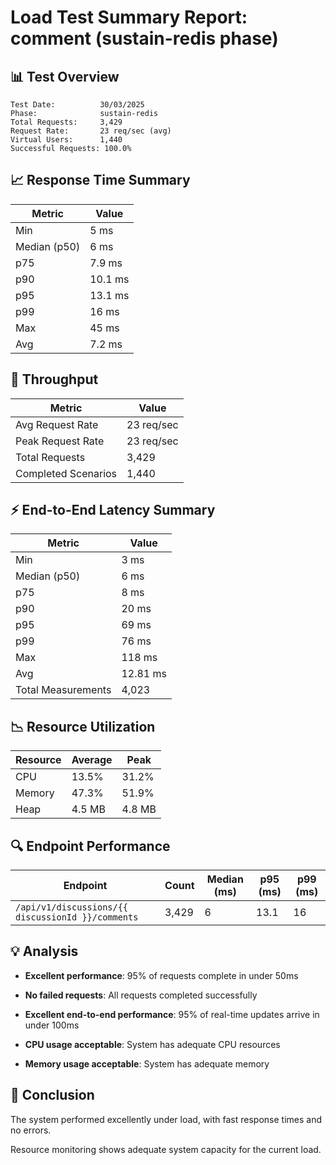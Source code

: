 # Load Test Summary Report: comment (sustain-redis phase)

## 📊 Test Overview

```
Test Date:          30/03/2025
Phase:              sustain-redis
Total Requests:     3,429
Request Rate:       23 req/sec (avg)
Virtual Users:      1,440
Successful Requests: 100.0%
```

## 📈 Response Time Summary

| Metric       | Value   |
| ------------ | ------- |
| Min          | 5 ms    |
| Median (p50) | 6 ms    |
| p75          | 7.9 ms  |
| p90          | 10.1 ms |
| p95          | 13.1 ms |
| p99          | 16 ms   |
| Max          | 45 ms   |
| Avg          | 7.2 ms  |

## 🚦 Throughput

| Metric              | Value      |
| ------------------- | ---------- |
| Avg Request Rate    | 23 req/sec |
| Peak Request Rate   | 23 req/sec |
| Total Requests      | 3,429      |
| Completed Scenarios | 1,440      |

## ⚡ End-to-End Latency Summary

| Metric             | Value    |
| ------------------ | -------- |
| Min                | 3 ms     |
| Median (p50)       | 6 ms     |
| p75                | 8 ms     |
| p90                | 20 ms    |
| p95                | 69 ms    |
| p99                | 76 ms    |
| Max                | 118 ms   |
| Avg                | 12.81 ms |
| Total Measurements | 4,023    |

## 📉 Resource Utilization

| Resource | Average | Peak   |
| -------- | ------- | ------ |
| CPU      | 13.5%   | 31.2%  |
| Memory   | 47.3%   | 51.9%  |
| Heap     | 4.5 MB  | 4.8 MB |

## 🔍 Endpoint Performance

| Endpoint                                          | Count | Median (ms) | p95 (ms) | p99 (ms) |
| ------------------------------------------------- | ----- | ----------- | -------- | -------- |
| `/api/v1/discussions/{{ discussionId }}/comments` | 3,429 | 6           | 13.1     | 16       |

## 💡 Analysis

- **Excellent performance**: 95% of requests complete in under 50ms

- **No failed requests**: All requests completed successfully

- **Excellent end-to-end performance**: 95% of real-time updates arrive in under 100ms

- **CPU usage acceptable**: System has adequate CPU resources

- **Memory usage acceptable**: System has adequate memory

## 📝 Conclusion

The system performed excellently under load, with fast response times and no errors.

Resource monitoring shows adequate system capacity for the current load.
